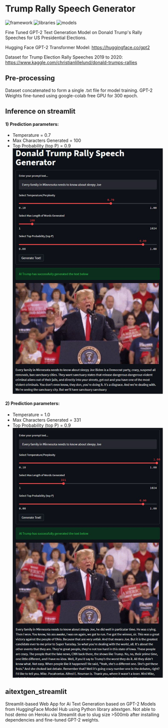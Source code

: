 # Trump Rally Speech Generator
![framework](https://img.shields.io/badge/framework-streamlit-red)
![libraries](https://img.shields.io/badge/libraries-aitextgen-green)
![models](https://img.shields.io/badge/models-gpt2_text_generation-yellow)

Fine Tuned GPT-2 Text Generation Model on Donald Trump's Rally Speeches for US Presidential Elections.

Hugging Face GPT-2 Transformer Model: https://huggingface.co/gpt2

Dataset for Trump Election Rally Speeches 2019 to 2020: https://www.kaggle.com/christianlillelund/donald-trumps-rallies

## Pre-processing
Dataset concatenated to form a single .txt file for model training.
GPT-2 Weights fine-tuned using google-colab free GPU for 300 epoch.

## Inference on streamlit

#### 1) Prediction parameters: 
- Temperature = 0.7
- Max Characters Generated = 100
- Top Probability (top P) = 0.9
![Inference 1](https://github.com/ngzhili/Trump_Rally_Speech_Generator_GPT2/blob/main/inference.JPG)

#### 2) Prediction parameters: 
- Temperature = 1.0
- Max Characters Generated = 331
- Top Probability (top P) = 0.9
![Inference 2](https://github.com/ngzhili/Trump_Rally_Speech_Generator_GPT2/blob/main/inference2.JPG)

## aitextgen_streamlit
Streamlit-based Web App for Ai Text Generation based on GPT-2 Models from HuggingFace Model Hub using Python library aitextgen.
Not able to host demo on Heroku via Streamlit due to slug size >500mb after installing dependencies and fine-tuned GPT-2 weights.


